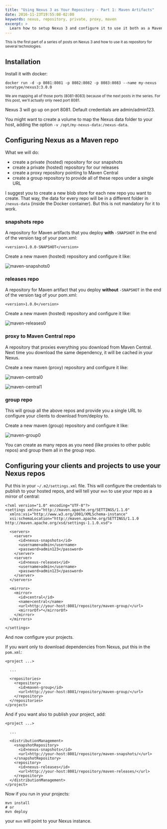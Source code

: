 ```yaml
---
title: "Using Nexus 3 as Your Repository - Part 1: Maven Artifacts"
date: 2016-11-23T19:55:08-02:00
keywords: nexus, repository, private, proxy, maven
excerpt: >
  Learn how to setup Nexus 3 and configure it to use it both as a Maven private repository and as a proxy to Maven Central and other repos
---
```


<small>
This is the first part of a series of posts on Nexus 3 and how to use it as repository for several technologies.
</small>

## Installation

Install it with docker:

```
docker run -d -p 8081:8081 -p 8082:8082 -p 8083:8083 --name my-nexus sonatype/nexus3:3.0.0
```

<small>
We are mapping all of those ports (8081-8083) because of the next posts in the series. For this post, we'll actually only need port 8081.
</small>

Nexus 3 will go up on port 8081. Default credentials are admin/admin123.

You might want to create a volume to map the Nexus data folder to your host, adding the option `-v /opt/my-nexus-data:/nexus-data`.

## Configuring Nexus as a Maven repo

What we will do:
  - create a private (hosted) repository for our snapshots
  - create a private (hosted) repository for our releases
  - create a proxy repository pointing to Maven Central
  - create a group repository to provide all of these repos under a single URL

I suggest you to create a new blob store for each new repo you want to create. That way, the data for every repo will be in a different folder in `/nexus-data` (inside the Docker container). But this is not mandatory for it to work.

### snapshots repo

A repository for Maven artifacts that you deploy **with** `-SNAPSHOT` in the end of the version tag of your pom.xml:

```
<version>1.0.0-SNAPSHOT</version>
```

Create a new maven (hosted) repository and configure it like:

![maven-snapshots0](https://cloud.githubusercontent.com/assets/4842605/20580349/f43cdad8-b1b8-11e6-8ff8-a9a02082197a.png)

### releases repo

A repository for Maven artifact that you deploy **without** `-SNAPSHOT` in the end of the version tag of your pom.xml:

```
<version>1.0.0</version>
```

Create a new maven (hosted) repository and configure it like:

![maven-releases0](https://cloud.githubusercontent.com/assets/4842605/20580348/f42e9964-b1b8-11e6-8e32-4a0dc717d7bf.png)

### proxy to Maven Central repo

A repository that proxies everything you download from Maven Central. Next time you download the same dependency, it will be cached in your Nexus.

Create a new maven (proxy) repository and configure it like:

![maven-central0](https://cloud.githubusercontent.com/assets/4842605/20580346/f40f4488-b1b8-11e6-8fce-33034ef14978.png)

![maven-central1](https://cloud.githubusercontent.com/assets/4842605/20580345/f40e387c-b1b8-11e6-8e4a-c314273bf1a0.png)

### group repo

This will group all the above repos and provide you a single URL to configure your clients to download from/deploy to.

Create a new maven (group) repository and configure it like:

![maven-group0](https://cloud.githubusercontent.com/assets/4842605/20580347/f427ce5e-b1b8-11e6-8a93-52cda1f49f59.png)

You can create as many repos as you need (like proxies to other public repos) and group them all in the group repo.


## Configuring your clients and projects to use your Nexus repos

Put this in your `~/.m2/settings.xml` file. This will configure the credentials to publish to your hosted repos, and will tell your `mvn` to use your repo as a mirror of central:

```
<?xml version="1.0" encoding="UTF-8"?>
<settings xmlns="http://maven.apache.org/SETTINGS/1.1.0"
  xmlns:xsi="http://www.w3.org/2001/XMLSchema-instance"
  xsi:schemaLocation="http://maven.apache.org/SETTINGS/1.1.0 http://maven.apache.org/xsd/settings-1.1.0.xsd">

  <servers>
    <server>
      <id>nexus-snapshots</id>
      <username>admin</username>
      <password>admin123</password>
    </server>
    <server>
      <id>nexus-releases</id>
      <username>admin</username>
      <password>admin123</password>
    </server>
  </servers>

  <mirrors>
    <mirror>
      <id>central</id>
      <name>central</name>
      <url>http://your-host:8081/repository/maven-group/</url>
      <mirrorOf>*</mirrorOf>
    </mirror>
  </mirrors>

</settings>
```

And now configure your projects.

If you want only to download dependencies from Nexus, put this in the `pom.xml`:

```
<project ...>

  ...

  <repositories>
    <repository>
      <id>maven-group</id>
      <url>http://your-host:8081/repository/maven-group/</url>
    </repository>
  </repositories>
</project>
```

And if you want also to publish your project, add:

```
<project ...>

  ...

  <distributionManagement>
    <snapshotRepository>
      <id>nexus-snapshots</id>
      <url>http://your-host:8081/repository/maven-snapshots/</url>
    </snapshotRepository>
    <repository>
      <id>nexus-releases</id>
      <url>http://your-host:8081/repository/maven-releases/</url>
    </repository>
  </distributionManagement>
</project>
```

Now if you run in your projects:

```
mvn install
# or
mvn deploy
```

your `mvn` will point to your Nexus instance.
